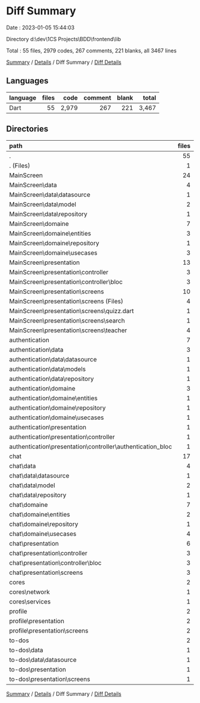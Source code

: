 # Diff Summary

Date : 2023-01-05 15:44:03

Directory d:\\dev\\1CS Projects\\BDD\\frontend\\lib

Total : 55 files,  2979 codes, 267 comments, 221 blanks, all 3467 lines

[Summary](results.md) / [Details](details.md) / Diff Summary / [Diff Details](diff-details.md)

## Languages
| language | files | code | comment | blank | total |
| :--- | ---: | ---: | ---: | ---: | ---: |
| Dart | 55 | 2,979 | 267 | 221 | 3,467 |

## Directories
| path | files | code | comment | blank | total |
| :--- | ---: | ---: | ---: | ---: | ---: |
| . | 55 | 2,979 | 267 | 221 | 3,467 |
| . (Files) | 1 | -2 | -1 | 0 | -3 |
| MainScreen | 24 | 2,235 | 165 | 103 | 2,503 |
| MainScreen\\data | 4 | 77 | 19 | 13 | 109 |
| MainScreen\\data\\datasource | 1 | 37 | 0 | 4 | 41 |
| MainScreen\\data\\model | 2 | 13 | 20 | 7 | 40 |
| MainScreen\\data\\repository | 1 | 27 | -1 | 2 | 28 |
| MainScreen\\domaine | 7 | 70 | 11 | 17 | 98 |
| MainScreen\\domaine\\entities | 3 | 45 | 11 | 8 | 64 |
| MainScreen\\domaine\\repository | 1 | 4 | 0 | 1 | 5 |
| MainScreen\\domaine\\usecases | 3 | 21 | 0 | 8 | 29 |
| MainScreen\\presentation | 13 | 2,088 | 135 | 73 | 2,296 |
| MainScreen\\presentation\\controller | 3 | 86 | 9 | 4 | 99 |
| MainScreen\\presentation\\controller\\bloc | 3 | 86 | 9 | 4 | 99 |
| MainScreen\\presentation\\screens | 10 | 2,002 | 126 | 69 | 2,197 |
| MainScreen\\presentation\\screens (Files) | 4 | 40 | 9 | 4 | 53 |
| MainScreen\\presentation\\screens\\quizz.dart | 1 | 447 | 45 | 9 | 501 |
| MainScreen\\presentation\\screens\\search | 1 | 313 | 17 | 15 | 345 |
| MainScreen\\presentation\\screens\\teacher | 4 | 1,202 | 55 | 41 | 1,298 |
| authentication | 7 | -2 | 1 | 4 | 3 |
| authentication\\data | 3 | -3 | 0 | 0 | -3 |
| authentication\\data\\datasource | 1 | -3 | 0 | 0 | -3 |
| authentication\\data\\models | 1 | 1 | 0 | 0 | 1 |
| authentication\\data\\repository | 1 | -1 | 0 | 0 | -1 |
| authentication\\domaine | 3 | 2 | 1 | 4 | 7 |
| authentication\\domaine\\entities | 1 | 3 | 0 | 0 | 3 |
| authentication\\domaine\\repository | 1 | 0 | 1 | 4 | 5 |
| authentication\\domaine\\usecases | 1 | -1 | 0 | 0 | -1 |
| authentication\\presentation | 1 | -1 | 0 | 0 | -1 |
| authentication\\presentation\\controller | 1 | -1 | 0 | 0 | -1 |
| authentication\\presentation\\controller\\authentication_bloc | 1 | -1 | 0 | 0 | -1 |
| chat | 17 | 639 | 78 | 107 | 824 |
| chat\\data | 4 | 197 | 24 | 36 | 257 |
| chat\\data\\datasource | 1 | 104 | 4 | 14 | 122 |
| chat\\data\\model | 2 | 44 | 20 | 15 | 79 |
| chat\\data\\repository | 1 | 49 | 0 | 7 | 56 |
| chat\\domaine | 7 | 91 | 6 | 29 | 126 |
| chat\\domaine\\entities | 2 | 37 | 2 | 8 | 47 |
| chat\\domaine\\repository | 1 | 11 | 4 | 5 | 20 |
| chat\\domaine\\usecases | 4 | 43 | 0 | 16 | 59 |
| chat\\presentation | 6 | 351 | 48 | 42 | 441 |
| chat\\presentation\\controller | 3 | 191 | 13 | 26 | 230 |
| chat\\presentation\\controller\\bloc | 3 | 191 | 13 | 26 | 230 |
| chat\\presentation\\screens | 3 | 160 | 35 | 16 | 211 |
| cores | 2 | 36 | 1 | 5 | 42 |
| cores\\network | 1 | 16 | 0 | 6 | 22 |
| cores\\services | 1 | 20 | 1 | -1 | 20 |
| profile | 2 | 79 | 21 | 3 | 103 |
| profile\\presentation | 2 | 79 | 21 | 3 | 103 |
| profile\\presentation\\screens | 2 | 79 | 21 | 3 | 103 |
| to-dos | 2 | -6 | 2 | -1 | -5 |
| to-dos\\data | 1 | -5 | 2 | -1 | -4 |
| to-dos\\data\\datasource | 1 | -5 | 2 | -1 | -4 |
| to-dos\\presentation | 1 | -1 | 0 | 0 | -1 |
| to-dos\\presentation\\screens | 1 | -1 | 0 | 0 | -1 |

[Summary](results.md) / [Details](details.md) / Diff Summary / [Diff Details](diff-details.md)